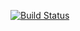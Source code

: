 [![Build Status](https://travis-ci.org/jeancarloferreira/api-wallet-java.svg?branch=master)](https://travis-ci.org/jeancarloferreira/api-wallet-java)
